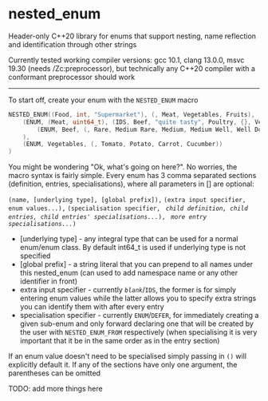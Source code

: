 # nested_enum

Header-only C++20 library for enums that support nesting, name reflection and identification through other strings 

Currently tested working compiler versions: gcc 10.1, clang 13.0.0, msvc 19.30 (needs /Zc:preprocessor), but technically any C++20 compiler with a conformant preprocessor should work

---
To start off, create your enum with the `NESTED_ENUM` macro
```c++
NESTED_ENUM((Food, int, "Supermarket"), (, Meat, Vegetables, Fruits),
	(ENUM, (Meat, uint64_t), (IDS, Beef, "quite tasty", Poultry, {}, Venison, "not as tasty"),
		(ENUM, Beef, (, Rare, Medium Rare, Medium, Medium Well, Well Done))
	),
	(ENUM, Vegetables, (, Tomato, Potato, Carrot, Cucumber))
)
```
You might be wondering "Ok, what's going on here?". No worries, the macro syntax is fairly simple. Every enum has 3 comma separated sections (definition, entries, specialisations), where all parameters in [] are optional: 

`(name, [underlying type], [global prefix]),` `(extra input specifier, enum values...),` `(specialisation specifier, ` *`child definition, child entries, child entries' specialisations...`*`), ` *`more entry specialisations...`*`)`

 - [underlying type] - any integral type that can be used for a normal enum/enum class. By default int64_t is used if underlying type is not specified 
 - [global prefix] - a string literal that you can prepend to all names under this nested_enum (can used to add namespace name or any other identifier in front)
 - extra input specifier - currently *`blank`*/`IDS`, the former is for simply entering enum values while the latter allows you to specify extra strings you can identify them with after every entry
 - specialisation specifier - currently `ENUM`/`DEFER`, for immediately creating a given sub-enum and only forward declaring one that will be created by the user with `NESTED_ENUM_FROM` respectively (when specialising it is very important that it be in the same order as in the entry section)

If an enum value doesn't need to be specialised simply passing in `()` will explicitly default it. If any of the sections have only one argument, the parentheses can be omitted

TODO: add more things here
